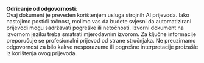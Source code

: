 

**Odricanje od odgovornosti**:  
Ovaj dokument je preveden korištenjem usluga strojnih AI prijevoda. Iako nastojimo postići točnost, molimo vas da budete svjesni da automatizirani prijevodi mogu sadržavati pogreške ili netočnosti. Izvorni dokument na izvornom jeziku treba smatrati mjerodavnim izvorom. Za ključne informacije preporučuje se profesionalni prijevod od strane stručnjaka. Ne preuzimamo odgovornost za bilo kakve nesporazume ili pogrešne interpretacije proizašle iz korištenja ovog prijevoda.